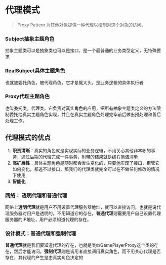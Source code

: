 # 代理模式 #
> Proxy Pattern 为其他对象提供一种代理以控制对这个对象的访问。

### Subject抽象主题角色 ###
抽象主题类可以是抽象类也可以是接口，是一个最普通的业务类型定义，无特殊要求

### RealSubject具体主题角色 ###
也就被委托角色，被代理角色，它才是冤大头，是业务逻辑的具体执行者

### Proxy代理主题角色 ###
也叫委托类，代理类。它负责对真实角色的应用，把所有抽象主题类定义的方法限制委托给真实主题角色实现，并且在真实主题角色处理完毕前后做出预处理和善后处理工作。

## 代理模式的优点 ##
1. **职责清晰**：真实的角色就是实现实际的业务逻辑，不用关心其他非本职的事务，通过后期的代理完成一件事务，附带的结果就是编程简洁清晰
2. **高扩展性**：具体主题角色是随时都会发生变化的，只要他实现了接口，甭管它如何变化。都逃不过接口，那我们的代理类就完全可以在不做任何修改的情况下使用
3. **智能化**

### 网络： 透明代理和普通代理 ###
网络上**透明代理**就是用户不用设置代理服务器地址，就可以直接访问，也就是说代理服务器对用户是透明的，不用知道它的存在，**普通代理**则需要用户自己设置代理服务器的IP地址，用户必须知道代理的存在。

### 设计模式：普通代理和强制代理 ###
**普通代理**就是我们要知道代理的存在，也就是类似GamePlayerProxy这个类的存在，然后才能访问，**强制代理**则是调用者直接调用真实角色，而不用关心代理是否存在，其代理的产生是由真实角色决定的
